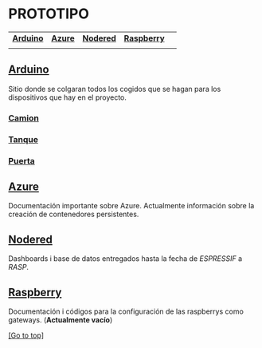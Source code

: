# PROTOTIPO

| | | | | |
|-|-|-|-|-|
|[**Arduino**](#Arduino) |[**Azure**](#Azure) |[**Nodered**](#Nodered) |[**Raspberry**](#Raspberry)|
| | | | | |


## [Arduino](/Arduino)
Sitio donde se colgaran todos los cogidos que se hagan para los dispositivos que hay en el proyecto.
### [Camion](/Arduino/camion)

### [Tanque](/Arduino/tanque)

### [Puerta](/Arduino/puerta)


## [Azure](/Azure)
Documentación importante sobre Azure. Actualmente información sobre la creación de contenedores persistentes.


## [Nodered](/Nodered)
Dashboards i base de datos entregados hasta la fecha de _ESPRESSIF_ a _RASP_.


## [Raspberry](/Raspberry)
Documentación i códigos para la configuración de las raspberrys como gateways. (**Actualmente vacío**)

[[Go to top]](#Prototipo)
